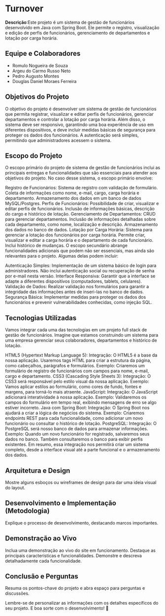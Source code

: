 # Turnover

**Descrição**:Este projeto é um sistema de gestão de funcionários desenvolvido em Java com Spring Boot.
Ele permite o registro, visualização e edição de perfis de funcionários, gerenciamento de departamentos e lotação por carga horária.

## Equipe e Colaboradores

- Romulo Nogueira de Souza
- Argeu do Carmo Russo Neto
- Pedro Augusto Montes
- Douglas Daniel Moraes Ferreira

## Objetivos do Projeto

O objetivo do projeto é desenvolver um sistema de gestão de funcionários que permita registrar, visualizar e editar perfis de funcionários,
gerenciar departamentos e controlar a lotação por carga horária. Além disso, o sistema deve ser responsivo, garantindo uma boa experiência de uso em diferentes dispositivos,
e deve incluir medidas básicas de segurança para proteger os dados dos funcionários. A autenticação será simples, permitindo que administradores acessem o sistema. 

## Escopo do Projeto

O escopo primário do projeto de sistema de gestão de funcionários inclui as principais entregas e funcionalidades que são essenciais para atender aos objetivos do projeto. No caso desse sistema, o escopo primário envolve:

Registro de Funcionários:
Sistema de registro com validação de formulário.
Coleta de informações como nome, e-mail, cargo, carga horária e departamento.
Armazenamento dos dados em um banco de dados MySQL/Postgres.
Perfis de Funcionários:
Possibilidade de criar, visualizar e editar perfis de funcionários.
Inclusão de informações básicas, descrição do cargo e histórico de lotação.
Gerenciamento de Departamentos:
CRUD para gerenciar departamentos.
Inclusão de informações detalhadas sobre cada departamento, como nome, localização e descrição.
Armazenamento dos dados no banco de dados.
Lotação por Carga Horária:
Sistema para gerenciar a lotação dos funcionários por carga horária.
Permite criar, visualizar e editar a carga horária e o departamento de cada funcionário.
Inclui histórico de mudanças.
O escopo secundário abrange funcionalidades adicionais que podem não ser essenciais, mas ainda são relevantes para o projeto. Algumas delas podem incluir:

Autenticação Simples:
Implementação de um sistema básico de login para administradores.
Não inclui autenticação social ou recuperação de senha por e-mail nesta versão.
Interface Responsiva:
Garantir que a interface se adapte a diferentes dispositivos (computadores, tablets, celulares).
Validação de Dados:
Realizar validação nos formulários para garantir a integridade das informações antes de inseri-las no banco de dados.
Segurança Básica:
Implementar medidas para proteger os dados dos funcionários e prevenir vulnerabilidades conhecidas, como injeção SQL.

## Tecnologias Utilizadas

Vamos integrar cada uma das tecnologias em um projeto full stack de gestão de funcionários. Imagine que estamos construindo um sistema para uma empresa gerenciar seus colaboradores, 
departamentos e histórico de lotação.

HTML5 (Hypertext Markup Language 5):
Integração: O HTML5 é a base da nossa aplicação. Usaremos tags HTML para criar a estrutura da página, como cabeçalhos, parágrafos e formulários.
Exemplo: Criaremos um formulário de registro de funcionários com campos para nome, e-mail, cargo e departamento.
CSS3 (Cascading Style Sheets 3):
Integração: O CSS3 será responsável pelo estilo visual da nossa aplicação.
Exemplo: Vamos aplicar estilos ao formulário, como cores de fundo, fontes e margens, para torná-lo mais atraente.
JavaScript:
Integração: O JavaScript adicionará interatividade à nossa aplicação.
Exemplo: Validaremos os campos do formulário em tempo real, exibindo mensagens de erro se algo estiver incorreto.
Java com Spring Boot:
Integração: O Spring Boot nos ajudará a criar a lógica de negócios do sistema.
Exemplo: Criaremos endpoints REST para cada funcionalidade, como adicionar um novo funcionário ou consultar o histórico de lotação.
PostgreSQL:
Integração: O PostgreSQL será nosso banco de dados para armazenar informações.
Exemplo: Quando um novo funcionário for registrado, salvaremos seus dados no banco. Também consultaremos o banco para exibir perfis existentes.
Em resumo, essa integração nos permitirá criar um sistema completo, desde a interface visual até a parte funcional e o armazenamento dos dados.

## Arquitetura e Design

Mostre alguns esboços ou wireframes de design para dar uma ideia visual do layout.

## Desenvolvimento e Implementação (Metodologia)

Explique o processo de desenvolvimento, destacando marcos importantes.

## Demonstração ao Vivo

Inclua uma demonstração ao vivo do site em funcionamento. Destaque as principais características e funcionalidades. Demonstre e descreva detalhadamente cada funcionalidade.

## Conclusão e Perguntas

Resuma os pontos-chave do projeto e abra espaço para perguntas e discussões.

Lembre-se de personalizar as informações com os detalhes específicos do seu projeto. E boa sorte com o desenvolvimento! 🚀
